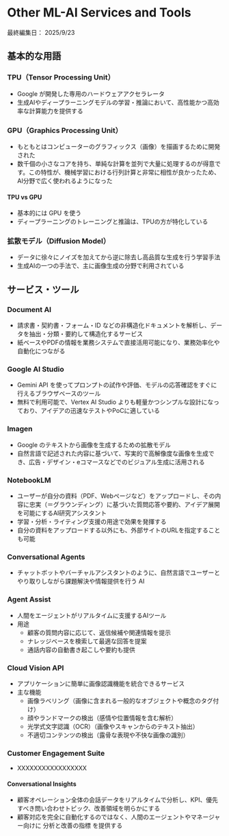 # Other ML-AI Services and Tools

最終編集日： 2025/9/23

## 基本的な用語

### TPU（Tensor Processing Unit）

* Google が開発した専用のハードウェアアクセラレータ
* 生成AIやディープラーニングモデルの学習・推論において、高性能かつ高効率な計算能力を提供する

### GPU（Graphics Processing Unit）

* もともとはコンピューターのグラフィックス（画像）を描画するために開発された
* 数千個の小さなコアを持ち、単純な計算を並列で大量に処理するのが得意です。この特性が、機械学習における行列計算と非常に相性が良かったため、AI分野で広く使われるようになった

#### TPU vs GPU

* 基本的には GPU を使う
* ディープラーニングのトレーニングと推論は、TPUの方が特化している

### 拡散モデル（Diffusion Model）

* データに徐々にノイズを加えてから逆に除去し高品質な生成を行う学習手法
* 生成AIの一つの手法で、主に画像生成の分野で利用されている

## サービス・ツール

### Document AI

* 請求書・契約書・フォーム・ID などの非構造化ドキュメントを解析し、データを抽出・分類・要約して構造化するサービス
* 紙ベースやPDFの情報を業務システムで直接活用可能になり、業務効率化や自動化につながる

### Google AI Studio

* Gemini API を使ってプロンプトの試作や評価、モデルの応答確認をすぐに行えるブラウザベースのツール
* 無料で利用可能で、Vertex AI Studio よりも軽量かつシンプルな設計になっており、アイデアの迅速なテストやPoCに適している

### Imagen

* Google のテキストから画像を生成するための拡散モデル
* 自然言語で記述された内容に基づいて、写実的で高解像度な画像を生成でき、広告・デザイン・eコマースなどでのビジュアル生成に活用される

### NotebookLM

* ユーザーが自分の資料（PDF、Webページなど）をアップロードし、その内容に忠実（＝グラウンディング）に基づいた質問応答や要約、アイデア展開を可能にするAI研究アシスタント
* 学習・分析・ライティング支援の用途で効果を発揮する
* 自分の資料をアップロードする以外にも、外部サイトのURLを指定することも可能

### Conversational Agents

* チャットボットやバーチャルアシスタントのように、自然言語でユーザーとやり取りしながら課題解決や情報提供を行う AI

### Agent Assist

* 人間をエージェントがリアルタイムに支援するAIツール
* 用途
  * 顧客の質問内容に応じて、返信候補や関連情報を提示
  * ナレッジベースを検索して最適な回答を提案
  * 通話内容の自動書き起こしや要約も提供

### Cloud Vision API 

* アプリケーションに簡単に画像認識機能を統合できるサービス
* 主な機能
  * 画像ラベリング（画像に含まれる一般的なオブジェクトや概念のタグ付け）
  * 顔やランドマークの検出（感情や位置情報を含む解析）
  * 光学式文字認識（OCR）（画像やスキャンからのテキスト抽出）
  * 不適切コンテンツの検出（露骨な表現や不快な画像の識別）

### Customer Engagement Suite

* XXXXXXXXXXXXXXXXX

#### Conversational Insights

* 顧客オペレーション全体の会話データをリアルタイムで分析し、KPI、優先すべき問い合わせトピック、改善領域を明らかにする
* 顧客対応を完全に自動化するのではなく、人間のエージェントやマネージャー向けに 分析と改善の指標 を提供する

